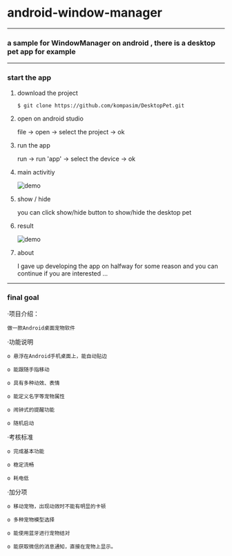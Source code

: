 # android-window-manager 





 
--- 
### a sample for WindowManager on android , there is a desktop pet app for example
---
###  start the app  

1. download the project

    `$ git clone https://github.com/kompasim/DesktopPet.git`

2. open on android studio

    file -> open -> select the project -> ok

3. run the app

    run -> run 'app' -> select the device -> ok

4. main activitiy

    ![demo](http://d3.freep.cn/3tb_160429000143bshn562971.jpg)

5. show / hide

    you can click show/hide button to show/hide the desktop pet

6. result

    ![demo](http://d2.freep.cn/3tb_160429000144bshn562971.jpg)

7. about

    I gave up developing the app on halfway for some reason and you can continue if you are interested ...

---
### final goal

·项目介绍：

    做一款Android桌面宠物软件

·功能说明

    o 悬浮在Android手机桌面上，能自动贴边

    o 能跟随手指移动

    o 具有多种动效、表情

    o 能定义名字等宠物属性

    o 闹钟式的提醒功能

    o 随机启动

·考核标准

    o 完成基本功能

    o 稳定流畅

    o 耗电低

·加分项

    o 移动宠物，出现动效时不能有明显的卡顿

    o 多种宠物模型选择

    o 能使用蓝牙进行宠物结对

    o 能获取微信的消息通知，直接在宠物上显示。
